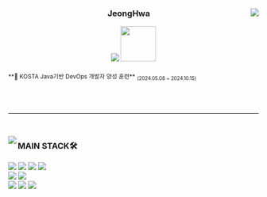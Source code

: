 <div align="center">
    
  <img align="right" src="https://github-readme-stats.vercel.app/api?username=JeongHwa518&show_icons=true&theme=transparent&hide="/>
  
   ### JeongHwa
 
  <a href="https://github.com/JeongHwa518"><img src="https://hits.seeyoufarm.com/api/count/incr/badge.svg?url=https%3A%2F%2Fgithub.com%2Fjjinueng&count_bg=%23000000&title_bg=%23000000&icon=github.svg&icon_color=%23E7E7E7&title=GitHub&edge_flat=false)"/></a> 
  <a href="https://www.notion.so/Home-8dfd1c91b29c46b2ad0568e258ba6129?pvs=9"> <img width="71" src="https://img.shields.io/badge/notion-%23000000.svg?&style=for-the-badge&logo=notion&logoColor=white" /> </a>


<div align="left">
<sub>**📖 KOSTA Java기반 DevOps 개발자 양성 훈련**</sub> <sub><sub>(2024.05.08 ~ 2024.10.15)</sub></sub> <br />
  
<br />
</div>
</div>
</div>
<br/>
<br/>

 ---

<br />

<img align="left" src="https://github-readme-stats.vercel.app/api/top-langs/?username=JeongHwa518&theme=transparent&exclude_repo=Computer-Science-Engineering&layout=compact&langs_count=10"/></a>

<div align="left">

### MAIN STACK🛠️
<img src="https://img.shields.io/badge/Java-ED8B00?style=for-the-badge&logo=openjdk&logoColor=white"/>
<img src="https://img.shields.io/badge/jQuery-0769AD?style=for-the-badge&logo=jquery&logoColor=white"/>
<img src="https://img.shields.io/badge/HTML5-E34F26?style=for-the-badge&logo=html5&logoColor=white"/>
<img src="https://img.shields.io/badge/CSS3-1572B6?style=for-the-badge&logo=css3&logoColor=white"/>
<br>
<img src="https://img.shields.io/badge/JavaScript-F7DF1E?style=for-the-badge&logo=javascript&logoColor=white"/></a>

<img src="https://img.shields.io/badge/react-%2361DAFB.svg?&style=for-the-badge&logo=react&logoColor=white" />
<br />
<img src="https://img.shields.io/badge/spring-%236DB33F.svg?&style=for-the-badge&logo=spring&logoColor=white" />
<img src="https://img.shields.io/badge/mysql-%234479A1.svg?&style=for-the-badge&logo=mysql&logoColor=white" />
<img src="https://img.shields.io/badge/Amazon_AWS-FF9900?style=for-the-badge&logo=amazonaws&logoColor=white"/>
<br />
<br />


</div>
  
<!-- 
[![Top Langs](https://github-readme-stats.vercel.app/api/top-langs/?username=JeongHwa518)](https://github.com/anuraghazra/github-readme-stats) 
![Anurag's GitHub stats](https://github-readme-stats.vercel.app/api?username=JeongHwa518&show_icons=true&theme=graywhite)
-->

